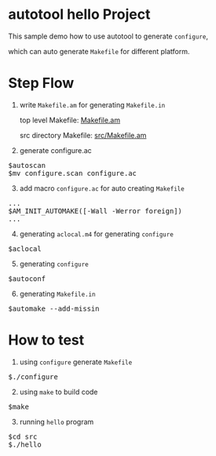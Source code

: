 # autotool hello Project
This sample demo how to use autotool to generate `configure`,

which can auto generate `Makefile` for different platform.

# Step Flow
1. write `Makefile.am` for generating `Makefile.in`
    
    top level Makefile: [Makefile.am](https://github.com/ivan0124/my-study/blob/master/autotool_hello/Makefile.am)
    
    src directory Makefile: [src/Makefile.am](https://github.com/ivan0124/my-study/blob/master/autotool_hello/src/Makefile.am)

2. generate configure.ac
<pre>
$autoscan
$mv configure.scan configure.ac
</pre>

3. add macro `configure.ac` for auto creating `Makefile`
<pre>
...
$AM_INIT_AUTOMAKE([-Wall -Werror foreign])
...
</pre>

4. generating `aclocal.m4` for generating `configure`
<pre>
$aclocal
</pre>

5. generating `configure`
<pre>
$autoconf
</pre>

6. generating `Makefile.in`
<pre>
$automake --add-missin
</pre>

# How to test
1. using `configure` generate `Makefile`
<pre>
$./configure
</pre>

2. using `make` to build code
<pre>
$make
</pre>

3. running `hello` program
<pre>
$cd src
$./hello
</pre>
